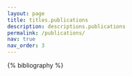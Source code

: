 ```yaml
---
layout: page
title: titles.publications
description: descriptions.publications
permalink: /publications/
nav: true
nav_order: 3
---
```


<!-- _pages/publications.md -->

<link rel="stylesheet" href="{{ 'assets/css/publications.css' | relative_url }}">

<div class="publications">

{% bibliography %}

</div>
